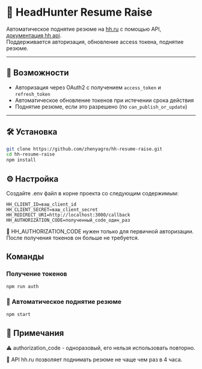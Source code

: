 # 📄 HeadHunter Resume Raise

Автоматическое поднятие резюме на [hh.ru](https://hh.ru) с помощью API, [документация hh api](https://api.hh.ru/openapi/redoc).  
Поддерживается авторизация, обновление access токена, поднятие резюме.

---

## 🚀 Возможности

- Авторизация через OAuth2 с получением `access_token` и `refresh_token`
- Автоматическое обновление токенов при истечении срока действия
- Поднятие резюме, если это разрешено (по `can_publish_or_update`)

---

## 🛠️ Установка

```bash
git clone https://github.com/zhenyagro/hh-resume-raise.git
cd hh-resume-raise
npm install
```

## ⚙️ Настройка

Создайте .env файл в корне проекта со следующим содержимым:

```env
HH_CLIENT_ID=ваш_client_id
HH_CLIENT_SECRET=ваш_client_secret
HH_REDIRECT_URI=http://localhost:3000/callback
HH_AUTHORIZATION_CODE=полученный_code_один_раз
```

🔐 HH_AUTHORIZATION_CODE нужен только для первичной авторизации. После получения токенов он больше не требуется.

## Команды

### Получение токенов

```bash
npm run auth
```

### 🔁 Автоматическое поднятие резюме

```bash
npm start
```

## 📝 Примечания

⚠️ authorization_code - одноразовый, его нельзя использовать повторно.

🎯 API hh.ru позволяет поднимать резюме не чаще чем раз в 4 часа.
